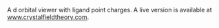 A d orbital viewer with ligand point charges. A live version is available at www.crystalfieldtheory.com.
